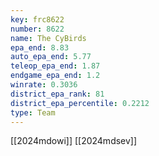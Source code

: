 ```yaml
---
key: frc8622
number: 8622
name: The CyBirds
epa_end: 8.83
auto_epa_end: 5.77
teleop_epa_end: 1.87
endgame_epa_end: 1.2
winrate: 0.3036
district_epa_rank: 81
district_epa_percentile: 0.2212
type: Team
---
```

[[2024mdowi]]
[[2024mdsev]]
